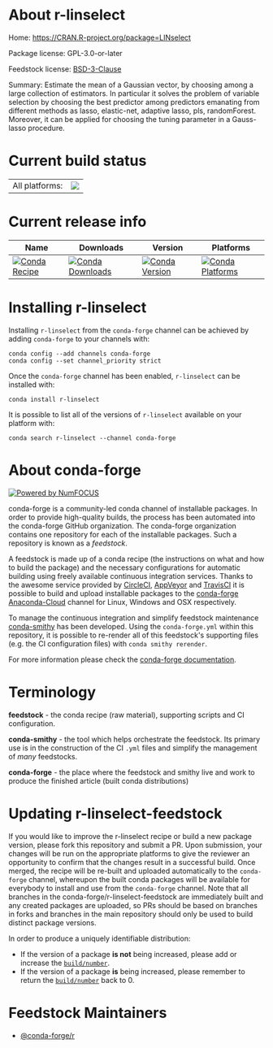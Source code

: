 About r-linselect
=================

Home: https://CRAN.R-project.org/package=LINselect

Package license: GPL-3.0-or-later

Feedstock license: [BSD-3-Clause](https://github.com/conda-forge/r-linselect-feedstock/blob/master/LICENSE.txt)

Summary: Estimate the mean of a Gaussian vector, by choosing among a large collection of estimators. In particular it solves the problem of variable selection by choosing the best predictor among  predictors emanating from different methods as lasso, elastic-net, adaptive lasso, pls, randomForest. Moreover, it can be applied for choosing the tuning parameter in a Gauss-lasso procedure.

Current build status
====================


<table><tr><td>All platforms:</td>
    <td>
      <a href="https://dev.azure.com/conda-forge/feedstock-builds/_build/latest?definitionId=1308&branchName=master">
        <img src="https://dev.azure.com/conda-forge/feedstock-builds/_apis/build/status/r-linselect-feedstock?branchName=master">
      </a>
    </td>
  </tr>
</table>

Current release info
====================

| Name | Downloads | Version | Platforms |
| --- | --- | --- | --- |
| [![Conda Recipe](https://img.shields.io/badge/recipe-r--linselect-green.svg)](https://anaconda.org/conda-forge/r-linselect) | [![Conda Downloads](https://img.shields.io/conda/dn/conda-forge/r-linselect.svg)](https://anaconda.org/conda-forge/r-linselect) | [![Conda Version](https://img.shields.io/conda/vn/conda-forge/r-linselect.svg)](https://anaconda.org/conda-forge/r-linselect) | [![Conda Platforms](https://img.shields.io/conda/pn/conda-forge/r-linselect.svg)](https://anaconda.org/conda-forge/r-linselect) |

Installing r-linselect
======================

Installing `r-linselect` from the `conda-forge` channel can be achieved by adding `conda-forge` to your channels with:

```
conda config --add channels conda-forge
conda config --set channel_priority strict
```

Once the `conda-forge` channel has been enabled, `r-linselect` can be installed with:

```
conda install r-linselect
```

It is possible to list all of the versions of `r-linselect` available on your platform with:

```
conda search r-linselect --channel conda-forge
```


About conda-forge
=================

[![Powered by NumFOCUS](https://img.shields.io/badge/powered%20by-NumFOCUS-orange.svg?style=flat&colorA=E1523D&colorB=007D8A)](http://numfocus.org)

conda-forge is a community-led conda channel of installable packages.
In order to provide high-quality builds, the process has been automated into the
conda-forge GitHub organization. The conda-forge organization contains one repository
for each of the installable packages. Such a repository is known as a *feedstock*.

A feedstock is made up of a conda recipe (the instructions on what and how to build
the package) and the necessary configurations for automatic building using freely
available continuous integration services. Thanks to the awesome service provided by
[CircleCI](https://circleci.com/), [AppVeyor](https://www.appveyor.com/)
and [TravisCI](https://travis-ci.com/) it is possible to build and upload installable
packages to the [conda-forge](https://anaconda.org/conda-forge)
[Anaconda-Cloud](https://anaconda.org/) channel for Linux, Windows and OSX respectively.

To manage the continuous integration and simplify feedstock maintenance
[conda-smithy](https://github.com/conda-forge/conda-smithy) has been developed.
Using the ``conda-forge.yml`` within this repository, it is possible to re-render all of
this feedstock's supporting files (e.g. the CI configuration files) with ``conda smithy rerender``.

For more information please check the [conda-forge documentation](https://conda-forge.org/docs/).

Terminology
===========

**feedstock** - the conda recipe (raw material), supporting scripts and CI configuration.

**conda-smithy** - the tool which helps orchestrate the feedstock.
                   Its primary use is in the construction of the CI ``.yml`` files
                   and simplify the management of *many* feedstocks.

**conda-forge** - the place where the feedstock and smithy live and work to
                  produce the finished article (built conda distributions)


Updating r-linselect-feedstock
==============================

If you would like to improve the r-linselect recipe or build a new
package version, please fork this repository and submit a PR. Upon submission,
your changes will be run on the appropriate platforms to give the reviewer an
opportunity to confirm that the changes result in a successful build. Once
merged, the recipe will be re-built and uploaded automatically to the
`conda-forge` channel, whereupon the built conda packages will be available for
everybody to install and use from the `conda-forge` channel.
Note that all branches in the conda-forge/r-linselect-feedstock are
immediately built and any created packages are uploaded, so PRs should be based
on branches in forks and branches in the main repository should only be used to
build distinct package versions.

In order to produce a uniquely identifiable distribution:
 * If the version of a package **is not** being increased, please add or increase
   the [``build/number``](https://docs.conda.io/projects/conda-build/en/latest/resources/define-metadata.html#build-number-and-string).
 * If the version of a package **is** being increased, please remember to return
   the [``build/number``](https://docs.conda.io/projects/conda-build/en/latest/resources/define-metadata.html#build-number-and-string)
   back to 0.

Feedstock Maintainers
=====================

* [@conda-forge/r](https://github.com/conda-forge/r/)

